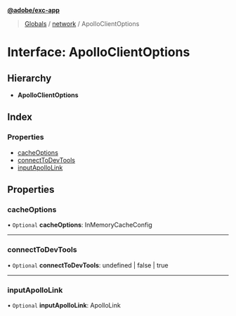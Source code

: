 **[@adobe/exc-app](../README.md)**

> [Globals](../README.md) / [network](../modules/network.md) / ApolloClientOptions

# Interface: ApolloClientOptions

## Hierarchy

* **ApolloClientOptions**

## Index

### Properties

* [cacheOptions](network.apolloclientoptions.md#cacheoptions)
* [connectToDevTools](network.apolloclientoptions.md#connecttodevtools)
* [inputApolloLink](network.apolloclientoptions.md#inputapollolink)

## Properties

### cacheOptions

• `Optional` **cacheOptions**: InMemoryCacheConfig

___

### connectToDevTools

• `Optional` **connectToDevTools**: undefined \| false \| true

___

### inputApolloLink

• `Optional` **inputApolloLink**: ApolloLink
